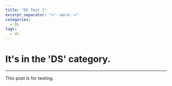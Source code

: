 ```yaml
---
title: "DS Test 1"
excerpt_separator: "<!--more-->"
categories:
  - DS
tags:
  - ds
---
```


# It's in the 'DS' category.

---

This post is for testing.